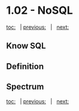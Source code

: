# 1.02 - NoSQL

[toc:](June_2021.md) &nbsp; | [previous:](1_01_azure.md) &nbsp; | &nbsp; [next:](June_2021.md)


## Know SQL




## Definition




## Spectrum





[toc:](June_2021.md) &nbsp; | [previous:](1_01_azure.md) &nbsp; | &nbsp; [next:](June_2021.md)
